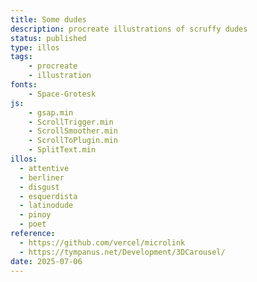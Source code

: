 ```yaml
---
title: Some dudes
description: procreate illustrations of scruffy dudes
status: published
type: illos
tags:
    - procreate
    - illustration
fonts:
    - Space-Grotesk
js:
    - gsap.min
    - ScrollTrigger.min
    - ScrollSmoother.min
    - ScrollToPlugin.min
    - SplitText.min
illos:
  - attentive
  - berliner
  - disgust
  - esquerdista
  - latinodude
  - pinoy
  - poet
reference:
  - https://github.com/vercel/microlink
  - https://tympanus.net/Development/3DCarousel/
date: 2025-07-06
---
```

